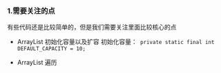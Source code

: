 ### 1.需要关注的点

有些代码还是比较简单的，但是我们需要关注里面比较核心的点

- ArrayList 初始化容量以及扩容
初始化容量：``` private static final int DEFAULT_CAPACITY = 10;```

- ArrayList 遍历